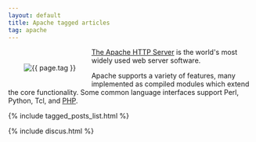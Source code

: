 ```yaml
---
layout: default
title: Apache tagged articles
tag: apache
---
```


<div style="float: left; margin: 2.0rem;">
	<img src="/public/images/{{ page.tag }}.png" style="max-width: 10rem;" alt="{{ page.tag }}" />
</div>


[The Apache HTTP Server](https://httpd.apache.org/) is the world's most widely used web server software. 


Apache supports a variety of features, many implemented as compiled modules which extend the core functionality. Some common language interfaces support Perl, Python, Tcl, and [PHP](/tag/php). 


{% include tagged_posts_list.html %}

{% include discus.html %}

